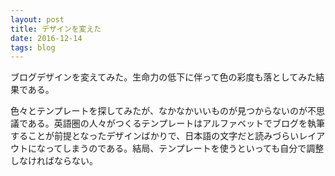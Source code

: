 ```yaml
---
layout: post
title: デザインを変えた
date: 2016-12-14
tags: blog
---
```


ブログデザインを変えてみた。生命力の低下に伴って色の彩度も落としてみた結果である。

色々とテンプレートを探してみたが、なかなかいいものが見つからないのが不思議である。英語圏の人々がつくるテンプレートはアルファベットでブログを執筆することが前提となったデザインばかりで、日本語の文字だと読みづらいレイアウトになってしまうのである。結局、テンプレートを使うといっても自分で調整しなければならない。
